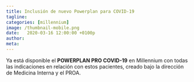 ```yaml
---
title: Inclusión de nuevo Powerplan para COVID-19
tagline: 
categories: [millennium]
image: /thumbnail-mobile.png
date:   2020-03-16 12:00:00 +0100p
author: 
meta: 
---
```

Ya está disponible el **POWERPLAN  PRO COVID-19** en Millennium con todas las indicaciones en relación con estos pacientes, creado bajo la dirección de Medicina Interna y el PROA.